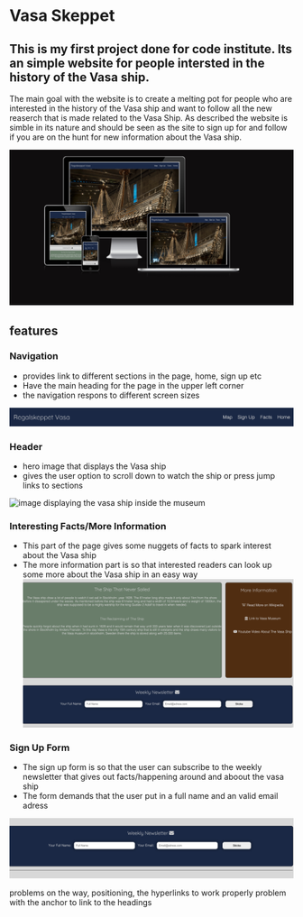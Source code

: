 # Vasa Skeppet

## This is my first project done for code institute. Its an simple website for people intersted in the history of the Vasa ship.

The main goal with the website is to create a melting pot for people who are interested in the history of the Vasa ship and want to follow all the new reaserch that is made related to the Vasa Ship. As described the website is simble in its nature and should be seen as the site to sign up for and follow if you are on the hunt for new information about the Vasa ship.

![am i responsive site test](assets/images/amiresponsive.png)

## features
### Navigation
- provides link to different sections in the page, home, sign up etc 
- Have the main heading for the page in the upper left corner
- the navigation respons to different screen sizes 

![image displaying the navigation](assets/images/navigation.png)

### Header
- hero image that displays the Vasa ship
- gives the user option to scroll down to watch the ship or press jump links to sections

![image displaying the vasa ship inside the museum](assets/images/header.png)

### Interesting Facts/More Information
- This part of the page gives some nuggets of facts to spark interest about the Vasa ship
- The more information part is so that interested readers can look up some more about the Vasa ship in an easy way
![image displaying the Interesting Facts/More Information part](assets/images/main-section.png)

### Sign Up Form
- The sign up form is so that the user can subscribe to the weekly newsletter that gives out facts/happening around and aboout the vasa ship
- The form demands that the user put in a full name and an valid email adress

![image displaying the sign up form](assets/images/sign-up-form.png)



problems on the way, positioning, the hyperlinks to work properly
problem with the anchor to link to the headings